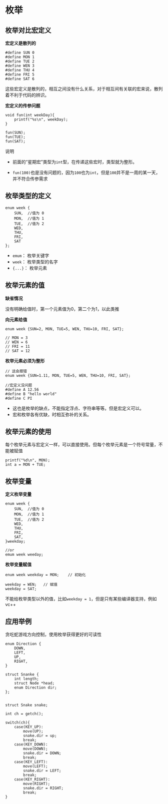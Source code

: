 # 枚举

## 枚举对比宏定义

**宏定义是散列的**

```
#define SUN 0
#define MON 1
#define TUE 2
#define WEN 3
#define THU 4
#define FRI 5
#define SAT 6
```
这些宏定义是散列的，相互之间没有什么关系，对于相互间有关联的宏来说，散列着不利于代码的辨识。

**宏定义的传参问题**

```
void fun(int weekDay){
    printf("%s\n", weekDay);
}

fun(SUN);
fun(TUE);
fun(SAT);
```

说明

- 前面的“星期宏”类型为`int`型，在传递这些宏时，类型就为整形。

- `fun(100)`也是没有问题的，因为`100`也为`int`，但是`100`并不是一周的某一天，并不符合传参需求

## 枚举类型的定义

```
enum week {
    SUN,  //值为 0
    MON,  //值为 1
    TUE,  //值为 2
    WED,
    THU,
    FRI,
    SAT
};
```

- `emum`：	枚举关键字
- `week`：	枚举类型的名字
- `{...}`：	枚举元素

## 枚举元素的值

**缺省情况**

没有明确给值时，第一个元素值为0，第二个为1，以此类推

**向元素给值**

```
enum week {SUN=2, MON, TUE=5, WEN, THU=10, FRI, SAT};

// MON = 3
// WEN = 6
// FRI = 11
// SAT = 12
```

**枚举元素必须为整形**

```
// 这会报错
enum week {SUN=1.11, MON, TUE=5, WEN, THU=10, FRI, SAT};

//宏定义没问题
#define A 12.56
#define B "hello world"
#define C PI
```

- 这也是枚举的缺点，不能指定浮点、字符串等等。但是宏定义可以。
- 宏和枚举各有优缺，时相互弥补的关系。

## 枚举元素的使用

每个枚举元素与宏定义一样，可以直接使用。但每个枚举元素是一个符号常量，不能被赋值

```
printf("%d\n", MON);
int a = MON + TUE;
```


## 枚举变量

**定义枚举变量**

```
enum week {
    SUN,  //值为 0
    MON,  //值为 1
    TUE,  //值为 2
    WED,
    THU,
    FRI,
    SAT,
}weekday;

//or
emum week weeday;
```

**枚举变量赋值**

```
enum week weekday = MON;    // 初始化

weekday = WEN;   // 赋值
weekday = SAT;
```

不能给枚举类型以外的值，比如`weekday = 1`，但是只有某些编译器支持，例如vc++

## 应用举例

贪吃蛇游戏方向控制，使用枚举获得更好的可读性

```
enum Direction {
    DOWN,
    LEFT,
    UP,
    RIGHT,
}

struct Snanke {
    int length;
    struct Node *head;
    enum Direction dir;
};


struct Snake snake;

int ch = getch();

switch(ch){
    case(KEY_UP):
        move(UP);
        snake.dir = up;
        break;
    case(KEY_DOWN):
        move(DOWN);
        snake.dir = DOWN;
        break;
    case(KEY_LEFT):
        move(LEFT);
        snake.dir = LEFT;
        break;
    case(KEY_RIGHT):
        move(RIGHT);
        snake.dir = RIGHT;
        break;
}
```

